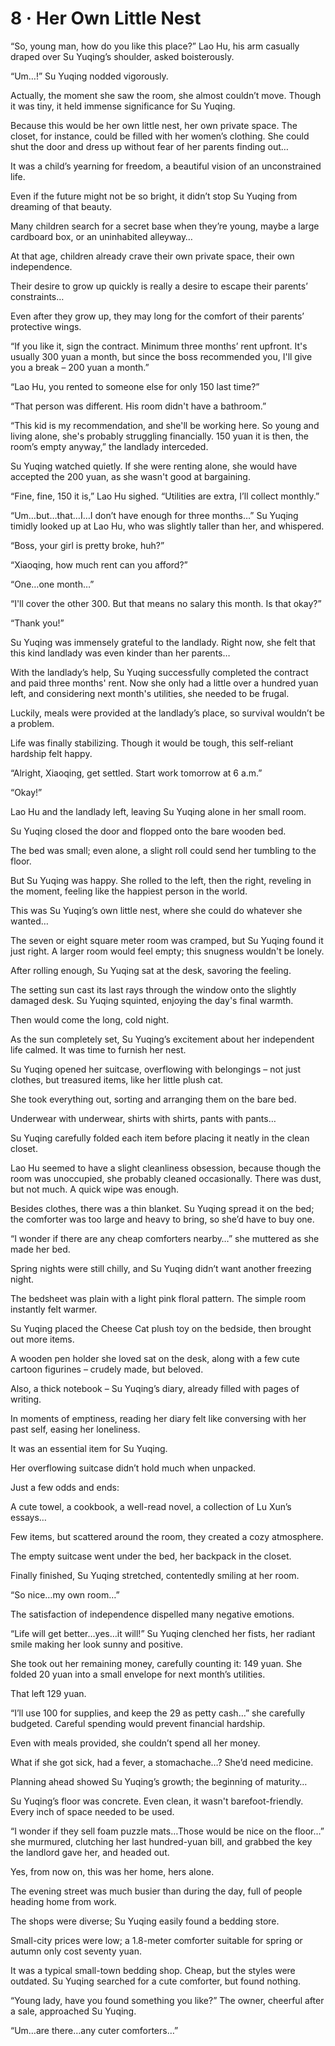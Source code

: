 # 8 · Her Own Little Nest

“So, young man, how do you like this place?” Lao Hu, his arm casually draped over Su Yuqing’s shoulder, asked boisterously.

“Um…!” Su Yuqing nodded vigorously.

Actually, the moment she saw the room, she almost couldn’t move. Though it was tiny, it held immense significance for Su Yuqing.

Because this would be her own little nest, her own private space.  The closet, for instance, could be filled with her women’s clothing. She could shut the door and dress up without fear of her parents finding out…

It was a child’s yearning for freedom, a beautiful vision of an unconstrained life.

Even if the future might not be so bright, it didn’t stop Su Yuqing from dreaming of that beauty.

Many children search for a secret base when they’re young, maybe a large cardboard box, or an uninhabited alleyway…

At that age, children already crave their own private space, their own independence.

Their desire to grow up quickly is really a desire to escape their parents’ constraints…

Even after they grow up, they may long for the comfort of their parents’ protective wings.

“If you like it, sign the contract.  Minimum three months’ rent upfront. It's usually 300 yuan a month, but since the boss recommended you, I'll give you a break – 200 yuan a month.”

“Lao Hu, you rented to someone else for only 150 last time?”

“That person was different. His room didn't have a bathroom.”

“This kid is my recommendation, and she'll be working here.  So young and living alone, she's probably struggling financially. 150 yuan it is then, the room’s empty anyway,” the landlady interceded.

Su Yuqing watched quietly. If she were renting alone, she would have accepted the 200 yuan, as she wasn't good at bargaining.

“Fine, fine, 150 it is,” Lao Hu sighed. “Utilities are extra, I’ll collect monthly.”

“Um…but…that…I…I don’t have enough for three months…” Su Yuqing timidly looked up at Lao Hu, who was slightly taller than her, and whispered.

“Boss, your girl is pretty broke, huh?”

“Xiaoqing, how much rent can you afford?”

“One…one month…”

“I'll cover the other 300. But that means no salary this month. Is that okay?”

“Thank you!”

Su Yuqing was immensely grateful to the landlady.  Right now, she felt that this kind landlady was even kinder than her parents…

With the landlady’s help, Su Yuqing successfully completed the contract and paid three months' rent.  Now she only had a little over a hundred yuan left, and considering next month's utilities, she needed to be frugal.

Luckily, meals were provided at the landlady’s place, so survival wouldn’t be a problem.

Life was finally stabilizing. Though it would be tough, this self-reliant hardship felt happy.

“Alright, Xiaoqing, get settled.  Start work tomorrow at 6 a.m.”

“Okay!”

Lao Hu and the landlady left, leaving Su Yuqing alone in her small room.

Su Yuqing closed the door and flopped onto the bare wooden bed.

The bed was small; even alone, a slight roll could send her tumbling to the floor.

But Su Yuqing was happy. She rolled to the left, then the right, reveling in the moment, feeling like the happiest person in the world.

This was Su Yuqing’s own little nest, where she could do whatever she wanted…

The seven or eight square meter room was cramped, but Su Yuqing found it just right. A larger room would feel empty; this snugness wouldn't be lonely.

After rolling enough, Su Yuqing sat at the desk, savoring the feeling.

The setting sun cast its last rays through the window onto the slightly damaged desk. Su Yuqing squinted, enjoying the day's final warmth.

Then would come the long, cold night.

As the sun completely set, Su Yuqing’s excitement about her independent life calmed.  It was time to furnish her nest.

Su Yuqing opened her suitcase, overflowing with belongings – not just clothes, but treasured items, like her little plush cat.

She took everything out, sorting and arranging them on the bare bed.

Underwear with underwear, shirts with shirts, pants with pants…

Su Yuqing carefully folded each item before placing it neatly in the clean closet.

Lao Hu seemed to have a slight cleanliness obsession, because though the room was unoccupied, she probably cleaned occasionally. There was dust, but not much.  A quick wipe was enough.

Besides clothes, there was a thin blanket. Su Yuqing spread it on the bed; the comforter was too large and heavy to bring, so she’d have to buy one.

“I wonder if there are any cheap comforters nearby…” she muttered as she made her bed.

Spring nights were still chilly, and Su Yuqing didn’t want another freezing night.

The bedsheet was plain with a light pink floral pattern. The simple room instantly felt warmer.

Su Yuqing placed the Cheese Cat plush toy on the bedside, then brought out more items.

A wooden pen holder she loved sat on the desk, along with a few cute cartoon figurines – crudely made, but beloved.

Also, a thick notebook – Su Yuqing’s diary, already filled with pages of writing.

In moments of emptiness, reading her diary felt like conversing with her past self, easing her loneliness.

It was an essential item for Su Yuqing.

Her overflowing suitcase didn’t hold much when unpacked.

Just a few odds and ends:

A cute towel, a cookbook, a well-read novel, a collection of Lu Xun’s essays…

Few items, but scattered around the room, they created a cozy atmosphere.

The empty suitcase went under the bed, her backpack in the closet.

Finally finished, Su Yuqing stretched, contentedly smiling at her room.

“So nice…my own room…”

The satisfaction of independence dispelled many negative emotions.

“Life will get better…yes…it will!” Su Yuqing clenched her fists, her radiant smile making her look sunny and positive.

She took out her remaining money, carefully counting it: 149 yuan.  She folded 20 yuan into a small envelope for next month’s utilities.

That left 129 yuan.

“I’ll use 100 for supplies, and keep the 29 as petty cash…” she carefully budgeted.  Careful spending would prevent financial hardship.

Even with meals provided, she couldn’t spend all her money.

What if she got sick, had a fever, a stomachache…?  She’d need medicine.

Planning ahead showed Su Yuqing’s growth; the beginning of maturity…

Su Yuqing’s floor was concrete.  Even clean, it wasn't barefoot-friendly.  Every inch of space needed to be used.

“I wonder if they sell foam puzzle mats…Those would be nice on the floor…” she murmured, clutching her last hundred-yuan bill, and grabbed the key the landlord gave her, and headed out.

Yes, from now on, this was her home, hers alone.

The evening street was much busier than during the day, full of people heading home from work.

The shops were diverse; Su Yuqing easily found a bedding store.

Small-city prices were low; a 1.8-meter comforter suitable for spring or autumn only cost seventy yuan.

It was a typical small-town bedding shop.  Cheap, but the styles were outdated. Su Yuqing searched for a cute comforter, but found nothing.

“Young lady, have you found something you like?” The owner, cheerful after a sale, approached Su Yuqing.

“Um…are there…any cuter comforters…”


